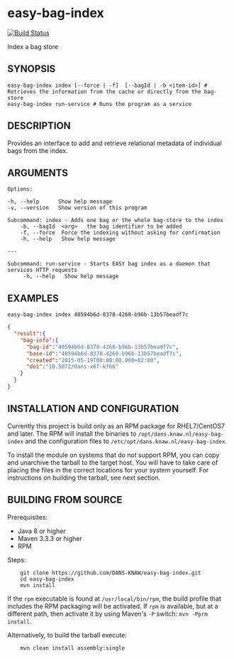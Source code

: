 easy-bag-index
==============
[![Build Status](https://travis-ci.org/DANS-KNAW/easy-bag-index.png?branch=master)](https://travis-ci.org/DANS-KNAW/easy-bag-index)

Index a bag store

SYNOPSIS
--------

    easy-bag-index index [--force | -f]  [--bagId | -b <item-id>] # Retrieves the information from the cache or directly from the bag-store
    easy-bag-index run-service # Runs the program as a service

DESCRIPTION
-----------
Provides an interface to add and retrieve relational metadata of individual bags from the index.

ARGUMENTS
---------

    Options:

    -h, --help      Show help message
    -v, --version   Show version of this program

    Subcommand: index - Adds one bag or the whole bag-store to the index
        -b, --bagId  <arg>   the bag identifier to be added
        -f, --force  Force the indexing without asking for confirmation
        -h, --help   Show help message

    ---

    Subcommand: run-service - Starts EASY bag index as a daemon that services HTTP requests
         -h, --help   Show help message

EXAMPLES
--------

```jshelllanguage
easy-bag-index index 40594b6d-8378-4260-b96b-13b57beadf7c
```

```json
{
  "result":{
    "bag-info":{
      "bag-id":"40594b6d-8378-4260-b96b-13b57beadf7c",
      "base-id":"40594b6d-8378-4260-b96b-13b57beadf7c",
      "created":"2015-05-19T00:00:00.000+02:00",
      "doi":"10.5072/dans-x6f-kf66"
    }
  }
}

```


INSTALLATION AND CONFIGURATION
------------------------------
Currently this project is build only as an RPM package for RHEL7/CentOS7 and later. The RPM will install the binaries to
`/opt/dans.knaw.nl/easy-bag-index` and the configuration files to `/etc/opt/dans.knaw.nl/easy-bag-index`.

To install the module on systems that do not support RPM, you can copy and unarchive the tarball to the target host.
You will have to take care of placing the files in the correct locations for your system yourself. For instructions
on building the tarball, see next section.


BUILDING FROM SOURCE
--------------------

Prerequisites:

* Java 8 or higher
* Maven 3.3.3 or higher
* RPM

Steps:

        git clone https://github.com/DANS-KNAW/easy-bag-index.git
        cd easy-bag-index
        mvn install

If the `rpm` executable is found at `/usr/local/bin/rpm`, the build profile that includes the RPM
packaging will be activated. If `rpm` is available, but at a different path, then activate it by using
Maven's `-P` switch: `mvn -Pprm install`.

Alternatively, to build the tarball execute:

        mvn clean install assembly:single
